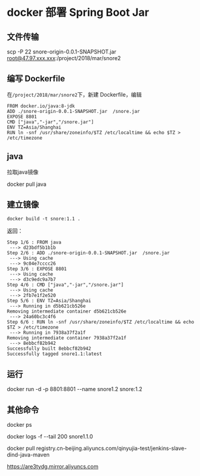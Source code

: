 # docker 部署 Spring Boot Jar

## 文件传输

 scp -P 22 snore-origin-0.0.1-SNAPSHOT.jar root@47.97.xxx.xxx:/project/2018/mar/snore2

## 编写 Dockerfile

在```/project/2018/mar/snore2```下，新建 Dockerfile，编辑

```
FROM docker.io/java:8-jdk
ADD ./snore-origin-0.0.1-SNAPSHOT.jar  /snore.jar
EXPOSE 8801
CMD ["java","-jar","/snore.jar"]
ENV TZ=Asia/Shanghai
RUN ln -snf /usr/share/zoneinfo/$TZ /etc/localtime && echo $TZ > /etc/timezone
```

## java

拉取java镜像

docker pull java

## 建立镜像

```
docker build -t snore:1.1 .
```

返回：

```
Step 1/6 : FROM java
 ---> d23bdf5b1b1b
Step 2/6 : ADD ./snore-origin-0.0.1-SNAPSHOT.jar  /snore.jar
 ---> Using cache
 ---> 9c04e7cccc26
Step 3/6 : EXPOSE 8801
 ---> Using cache
 ---> d3c9edc9a7b7
Step 4/6 : CMD ["java","-jar","/snore.jar"]
 ---> Using cache
 ---> 2fb7e1f2e520
Step 5/6 : ENV TZ=Asia/Shanghai
 ---> Running in d5b621cb526e
Removing intermediate container d5b621cb526e
 ---> 24a60bc3c4f6
Step 6/6 : RUN ln -snf /usr/share/zoneinfo/$TZ /etc/localtime && echo $TZ > /etc/timezone
 ---> Running in 7938a37f2a1f
Removing intermediate container 7938a37f2a1f
 ---> 8ebbcf82b942
Successfully built 8ebbcf82b942
Successfully tagged snore1.1:latest
```

## 运行

docker run -d -p 8801:8801 --name snore1.2 snore:1.2

## 其他命令

docker ps

docker logs -f --tail 200 snore1.1.0


docker pull registry.cn-beijing.aliyuncs.com/qinyujia-test/jenkins-slave-dind-java-maven

https://are3tydg.mirror.aliyuncs.com

